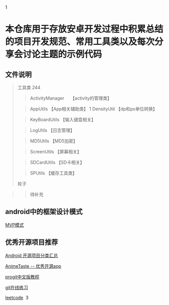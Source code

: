 1     


# **本仓库用于存放安卓开发过程中积累总结的项目开发规范、常用工具类以及每次分享会讨论主题的示例代码**

## 文件说明


>
> 工具类
> 244
> > ActivityManager     【activity的管理类】
> 
> > AppUtils            【App相关辅助类】
> 1
> > DensityUtil         【dp和px单位转换】
> 
> > KeyBoardUtils       【输入键盘相关】      
> 
> > LogUtils            【日志管理】
> 
> > MD5Utils            【MD5加密】
> 
> > ScreenUtils         【屏幕相关】
> 
> > SDCardUtils         【SD卡相关】
>    
> > SPUtils             【缓存工具类】
> 
> 轮子

> >待补充

## android中的框架设计模式

[MVP模式](http://rocko.xyz/2015/02/06/Android%E4%B8%AD%E7%9A%84MVP/)


## 优秀开源项目推荐

[Android 开源项目分类汇总](https://github.com/Trinea/android-open-project)

[AnimeTaste -- 优秀开源app](https://github.com/daimajia/AnimeTaste)

[progit中文版教程](https://github.com/progit/progit)

[git在线练习](https://github.com/pcottle/learnGitBranching)

[leetcode](https://github.com/haoel/leetcode)  3
